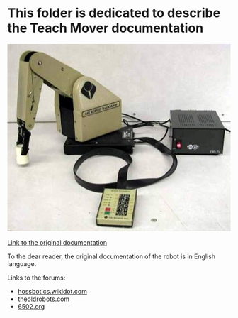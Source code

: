 # This folder is dedicated to describe the Teach Mover documentation

![Picture of the robot.](images/TeachMover.JPG)

[Link to the original documentation](TCM.pdf)

To the dear reader, the original documentation of the robot is in English language.

Links to the forums:
 - [hossbotics.wikidot.com](http://hossbotics.wikidot.com/microbot)
 - [theoldrobots.com](http://www.theoldrobots.com/Teachmover.html)
 - [6502.org](http://forum.6502.org/viewtopic.php?t=1895)